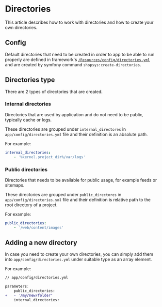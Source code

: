 
# Directories
This article describes how to work with directories and how to create your own directories.

## Config
Default directories that need to be created in order to app to be able to run properly are defined in framework's [`/Resources/config/directories.yml`](https://github.com/shopsys/shopsys/blob/master/packages/framework/src/Resources/config/directories.yml) and are created by symfony command `shopsys:create-directories`.

## Directories type
There are 2 types of directories that are created.

### Internal directories
Directories that are used by application and do not need to be public, typically cache or logs.

These directories are grouped under `internal_directores` in `app/config/directories.yml` file and their definition is an absolute path.

For example:
```yaml
internal_directories:
    - '%kernel.project_dir%/var/logs'
```

### Public directories
Directories that needs to be available for public usage, for example feeds or sitemaps.

These directories are grouped under `public_directores` in `app/config/directories.yml` file and their definition is relative path to the root directory of a project.

For example:
```yaml
public_directories:
    - '/web/content/images'
```

## Adding a new directory
In case you need to create your own directories, you can simply add them into  `app/config/directories.yml` under suitable type as an array element.

For example:

```diff
// app/config/directories.yml

parameters:
    public_directories:
+   - '/my/new/folder'
    internal_directories:
```
